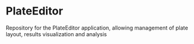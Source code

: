 # PlateEditor
Repository for the PlateEditor application, allowing management of plate layout, results visualization and analysis
